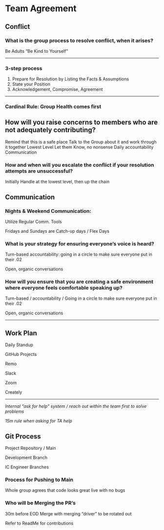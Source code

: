 # Team Agreement

## Conflict

### What is the group process to resolve conflict, when it arises?
Be Adults
“Be Kind to Yourself” 

---

### 3-step process
1. Prepare for Resolution by Listing the Facts & Assumptions 
2. State your Position
3. Acknowledgement, Compromise, Agreement

---

### Cardinal Rule: Group Health comes first

## How will you raise concerns to members who are not adequately contributing?
Remind that this is a safe place
Talk to the Group about it and work through it together
Lowest Level
Let them Know, no nonsense
Daily accountability
Communication

### How and when will you escalate the conflict if your resolution attempts are unsuccessful?
Initially Handle at the lowest level, then up the chain

## Communication

### Nights & Weekend Communication:
Utilize Regular Comm. Tools

Fridays and Sundays are Catch-up days / Flex Days

### What is your strategy for ensuring everyone’s voice is heard?
Turn-based accountability: going in a circle to make sure everyone put in their .02

Open, organic conversations

### How will you ensure that you are creating a safe environment where everyone feels comfortable speaking up?
Turn-based / accountability / Going in a circle to make sure everyone put in their .02

Open, organic conversations

---

## Work Plan

Daily Standup

GitHub Projects

Remo

Slack

Zoom
	
Creately

---

_Internal “ask for help” system / reach out within the team first to solve problems_

_15m rule when asking for TA help_

## Git Process

Project Repository / Main

Development Branch

IC Engineer Branches

### Process for Pushing to Main

Whole group agrees that code looks great live with no bugs

### Who will be Merging the PR’s	
30m before EOD Merge with merging “driver” to be rotated out

Refer to ReadMe for contributions
